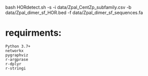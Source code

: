 bash HORdetect.sh -s -i data/Zpal_CentZp_subfamily.csv -b data/Zpal_dimer_sf_HOR.bed -f data/Zpal_dimer_sf_sequences.fa


# requirments:
    Python 3.7+
    networkx
    pygraphviz
    r-argprase
    r-dplyr
    r-stringi

